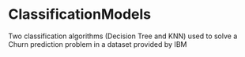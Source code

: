 # ClassificationModels
Two classification algorithms (Decision Tree and KNN) used to solve a Churn prediction problem in a dataset provided by IBM
